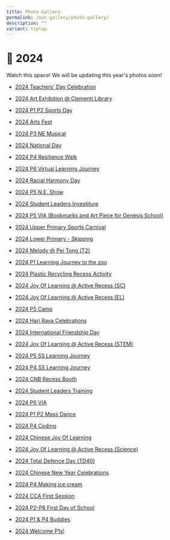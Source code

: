 ```yaml
---
title: Photo Gallery
permalink: /our-gallery/photo-gallery/
description: ""
variant: tiptap
---
```

<h1>📸 2024</h1>
<p>Watch this space! We will be updating this year's photos soon!</p>
<ul data-tight="true" class="tight">
<li>
<p><a href="" rel="noopener nofollow" target="_blank">2024 Teachers' Day Celebration</a>
</p>
</li>
<li>
<p><a href="https://photos.app.goo.gl/KuuGkCWoK1ZS45xy8" rel="noopener nofollow" target="_blank">2024 Art Exhibition @ Clementi Library</a>
</p>
</li>
<li>
<p><a href="https://photos.app.goo.gl/DaoACLtfWmYQZU4p6" rel="noopener nofollow" target="_blank">2024 P1 P2 Sports Day</a>
</p>
</li>
<li>
<p><a href="https://photos.app.goo.gl/nhzshHZGJ96T68yz9" rel="noopener noreferrer nofollow" target="_blank">2024 Arts Fest</a>
</p>
</li>
<li>
<p><a href="https://photos.app.goo.gl/bexuTRatrufvWejC7" rel="noopener noreferrer nofollow" target="_blank">2024 P3 NE Musical</a>
</p>
</li>
<li>
<p><a href="https://photos.app.goo.gl/sY7DNST8msa98X926" rel="noopener noreferrer nofollow" target="_blank">2024 National Day</a>
</p>
</li>
<li>
<p><a href="https://photos.app.goo.gl/H7bAdXKhoe59Tbbr8" rel="noopener noreferrer nofollow" target="_blank">2024 P4 Resilience Walk</a>
</p>
</li>
<li>
<p><a href="https://photos.app.goo.gl/zZZtFQA3hjaftN8c6" rel="noopener noreferrer nofollow" target="_blank">2024 P6 Virtual Learning Journey</a>
</p>
</li>
<li>
<p><a href="https://photos.app.goo.gl/jusxYVtUYpmyLmPDA" rel="noopener noreferrer nofollow" target="_blank">2024 Racial Harmony Day</a>
</p>
</li>
<li>
<p><a href="https://photos.app.goo.gl/i7Roe1Sk3sZGctjq5" rel="noopener noreferrer nofollow" target="_blank">2024 P5 N.E. Show</a>
</p>
</li>
<li>
<p><a href="https://photos.app.goo.gl/68BwnVALQLUo52F59" rel="noopener noreferrer nofollow" target="_blank">2024 Student Leaders Investiture</a>
</p>
</li>
<li>
<p><a href="https://photos.app.goo.gl/mGwuQP2QyoNX9wLd8" rel="noopener noreferrer nofollow" target="_blank">2024 P5 VIA (Bookmarks and Art Piece for Genesis School)</a>
</p>
</li>
<li>
<p><a href="https://photos.app.goo.gl/9h3bNtrTMQaMZntu7" rel="noopener noreferrer nofollow" target="_blank">2024 Upper Primary Sports Carnival</a>
</p>
</li>
<li>
<p><a href="https://photos.app.goo.gl/NNskMaPQkpU6HtvUA" rel="noopener noreferrer nofollow" target="_blank">2024 Lower Primary - Skipping</a>
</p>
</li>
<li>
<p><a href="https://photos.app.goo.gl/mj77xYa1ePbLDKcj8" rel="noopener noreferrer nofollow" target="_blank">2024 Melody @ Pei Tong (T2)</a>
</p>
</li>
<li>
<p><a href="https://photos.app.goo.gl/km6AeuhKDrqGi2BM6" rel="noopener noreferrer nofollow" target="_blank">2024 P1 Learning Journey to the zoo</a>
</p>
</li>
<li>
<p><a href="https://photos.app.goo.gl/rG98hk2gBGpSmnYd8" rel="noopener noreferrer nofollow" target="_blank">2024 Plastic Recycling Recess Activity</a>
</p>
</li>
<li>
<p><a href="https://photos.app.goo.gl/jMLVgUF7UHgBMTbu7" rel="noopener noreferrer nofollow" target="_blank">2024 Joy Of Learning @ Active Recess (SC)</a>
</p>
</li>
<li>
<p><a href="https://photos.app.goo.gl/6WbZQwJXWDUSRnCS9" rel="noopener noreferrer nofollow" target="_blank">2024 Joy Of Learning @ Active Recess (EL)</a>
</p>
</li>
<li>
<p><a href="https://photos.app.goo.gl/w9rqumkFvuJPWhPR8" rel="noopener noreferrer nofollow" target="_blank">2024 P5 Camp</a>
</p>
</li>
<li>
<p><a href="https://photos.app.goo.gl/kKL8c8Utzmc1d8a28" rel="noopener noreferrer nofollow" target="_blank">2024 Hari Raya Celebrations</a>
</p>
</li>
<li>
<p><a href="https://photos.app.goo.gl/TEEhjzXS7uYk5eVN7" rel="noopener noreferrer nofollow" target="_blank">2024 International Friendship Day</a>
</p>
</li>
<li>
<p><a href="https://photos.app.goo.gl/rRgY4jWtAFGBaAfy9" rel="noopener noreferrer nofollow" target="_blank">2024 Joy Of Learning @ Active Recess (STEM)</a>
</p>
</li>
<li>
<p><a href="https://photos.app.goo.gl/r5bEakx32GHgBpMTA" rel="noopener noreferrer nofollow" target="_blank">2024 P5 SS Learning Journey</a>
</p>
</li>
<li>
<p><a href="https://photos.app.goo.gl/jcWXX7CjU4sMF56HA" rel="noopener noreferrer nofollow" target="_blank">2024 P4 SS Learning Journey</a>
</p>
</li>
<li>
<p><a href="https://photos.app.goo.gl/4vKhrNRoN2pW5FVB6" rel="noopener noreferrer nofollow" target="_blank">2024 CNB Recess Booth</a>
</p>
</li>
<li>
<p><a href="https://photos.app.goo.gl/ej2ggv2TNi6W6a8q9" rel="noopener noreferrer nofollow" target="_blank">2024 Student Leaders Training</a>
</p>
</li>
<li>
<p><a href="https://photos.app.goo.gl/bLLM9CZNRtTmvze46" rel="noopener noreferrer nofollow" target="_blank">2024 P6 VIA</a>
</p>
</li>
<li>
<p><a href="https://photos.app.goo.gl/Vi3oErQaqnrPc4rJ9" rel="noopener noreferrer nofollow" target="_blank">2024 P1 P2 Mass Dance</a>
</p>
</li>
<li>
<p><a href="https://photos.app.goo.gl/7DJDU4jKLYCCaP6K6" rel="noopener noreferrer nofollow" target="_blank">2024 P4 Coding</a>
</p>
</li>
<li>
<p><a href="https://photos.app.goo.gl/NAUMDnczJuiq5nDN6" rel="noopener noreferrer nofollow" target="_blank">2024 Chinese Joy Of Learning</a>
</p>
</li>
<li>
<p><a href="https://photos.app.goo.gl/cP8aK9kC88zHcwtF9" rel="noopener noreferrer nofollow" target="_blank">2024 Joy Of Learning @ Active Recess (Science)</a>
</p>
</li>
<li>
<p><a href="https://photos.app.goo.gl/zftvuoeoNNLCcu6DA" rel="noopener noreferrer nofollow" target="_blank">2024 Total Defence Day (TD40)</a>
</p>
</li>
<li>
<p><a href="https://photos.app.goo.gl/anGsAgkBNZYHkEgi9" rel="noopener noreferrer nofollow" target="_blank">2024 Chinese New Year Celebrations</a>
</p>
</li>
<li>
<p><a href="https://photos.app.goo.gl/AL7J1e9yWJWPZ19u7" rel="noopener noreferrer nofollow" target="_blank">2024 P4 Making ice cream</a>
</p>
</li>
<li>
<p><a href="https://photos.app.goo.gl/Z9rsnmhFmy9ZsmaZ6" rel="noopener noreferrer nofollow" target="_blank">2024 CCA First Session</a>
</p>
</li>
<li>
<p><a href="https://photos.app.goo.gl/LyLKAb223ge9NiPb6" rel="noopener noreferrer nofollow" target="_blank">2024 P2-P6 First Day of School</a>
</p>
</li>
<li>
<p><a href="https://photos.app.goo.gl/46xmZ1caoCKMwyRD9" rel="noopener noreferrer nofollow" target="_blank">2024 P1 &amp; P4 Buddies</a>
</p>
</li>
<li>
<p><a href="https://photos.app.goo.gl/X9D4EzrkN47URj839" rel="noopener noreferrer nofollow" target="_blank">2024 Welcome P1s!</a>
</p>
</li>
</ul>
<p></p>